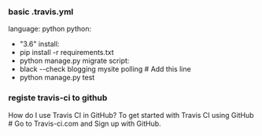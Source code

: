 ### basic .travis.yml
language: python
python:
  - "3.6"
install:
  - pip install -r requirements.txt
  - python manage.py migrate
script:
  - black --check blogging mysite polling  # Add this line
  - python manage.py test


### registe travis-ci to github
How do I use Travis CI in GitHub?
To get started with Travis CI using GitHub # Go to Travis-ci.com and Sign up with GitHub.